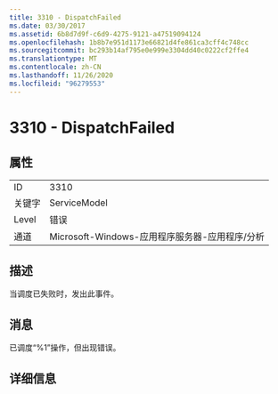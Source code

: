 ```yaml
---
title: 3310 - DispatchFailed
ms.date: 03/30/2017
ms.assetid: 6b8d7d9f-c6d9-4275-9121-a47519094124
ms.openlocfilehash: 1b8b7e951d1173e66821d4fe861ca3cff4c748cc
ms.sourcegitcommit: bc293b14af795e0e999e3304dd40c0222cf2ffe4
ms.translationtype: MT
ms.contentlocale: zh-CN
ms.lasthandoff: 11/26/2020
ms.locfileid: "96279553"
---
```

# <a name="3310---dispatchfailed"></a>3310 - DispatchFailed

## <a name="properties"></a>属性  
  
|||  
|-|-|  
|ID|3310|  
|关键字|ServiceModel|  
|Level|错误|  
|通道|Microsoft-Windows-应用程序服务器-应用程序/分析|  
  
## <a name="description"></a>描述  

 当调度已失败时，发出此事件。  
  
## <a name="message"></a>消息  

 已调度“%1”操作，但出现错误。  
  
## <a name="details"></a>详细信息
